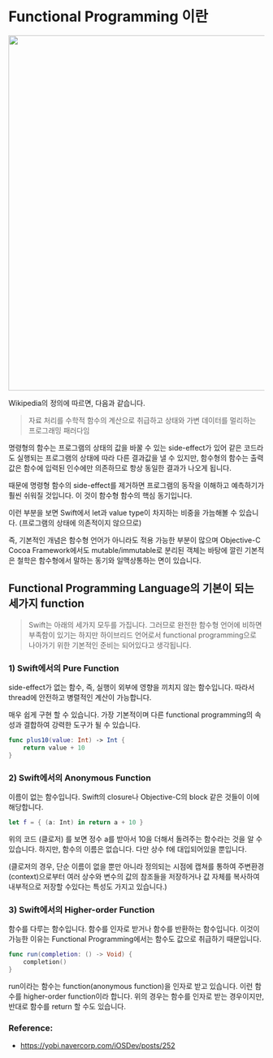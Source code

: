 # Functional Programming 이란

<img src="https://cdn-images-1.medium.com/max/1600/1*AM83LP9sGGjIul3c5hIsWg.png" width=700>

Wikipedia의 정의에 따르면, 다음과 같습니다.

> 자료 처리를 수학적 함수의 계산으로 취급하고 상태와 가변 데이터를 멀리하는 프로그래밍 패러다임

명령형의 함수는 프로그램의 상태의 값을 바꿀 수 있는 side-effect가 있어 같은 코드라도 실행되는 프로그램의 상태에 따라 다른 결과값을 낼 수 있지만, 함수형의 함수는 출력값은 함수에 입력된 인수에만 의존하므로 항상 동일한 결과가 나오게 됩니다.

때문에 명령형 함수의 side-effect를 제거하면 프로그램의 동작을 이해하고 예측하기가 훨씬 쉬워질 것입니다. 이 것이 함수형 함수의 핵심 동기입니다.

이런 부분을 보면 Swift에서 let과 value type이 차지하는 비중을 가늠해볼 수 있습니다.
(프로그램의 상태에 의존적이지 않으므로)

즉, 기본적인 개념은 함수형 언어가 아니라도 적용 가능한 부분이 많으며 Objective-C Cocoa Framework에서도 mutable/immutable로 분리된 객체는 바탕에 깔린 기본적은 철학은 함수형에서 말하는 동기와 일맥상통하는 면이 있습니다.

## Functional Programming Language의 기본이 되는 세가지 function #

> Swift는 아래의 세가지 모두를 가집니다. 그러므로 완전한 함수형 언어에 비하면 부족함이 있기는 하지만 하이브리드 언어로서 functional programming으로 나아가기 위한 기본적인 준비는 되어있다고 생각됩니다.

### 1) Swift에서의 Pure Function

side-effect가 없는 함수, 즉, 실행이 외부에 영향을 끼치지 않는 함수입니다. 따라서 thread에 안전하고 병렬적인 계산이 가능합니다.

매우 쉽게 구현 할 수 있습니다. 가장 기본적이며 다른 functional programming의 속성과 결합하여 강력한 도구가 될 수 있습니다.

```swift
func plus10(value: Int) -> Int {
    return value + 10
}
```

### 2) Swift에서의 Anonymous Function

이름이 없는 함수입니다. Swift의 closure나 Objective-C의 block 같은 것들이 이에 해당합니다.

```swift
let f = { (a: Int) in return a + 10 }
```

위의 코드 (클로저) 를 보면 정수 a를 받아서 10을 더해서 돌려주는 함수라는 것을 알 수 있습니다. 하지만, 함수의 이름은 없습니다. 다만 상수 f에 대입되어있을 뿐입니다.

(클로저의 경우, 단순 이름이 없을 뿐만 아니라 정의되는 시점에 캡쳐를 통하여 주변환경(context)으로부터 여러 상수와 변수의 값의 참조들을 저장하거나 값 자체를 복사하여 내부적으로 저장할 수있다는 특성도 가지고 있습니다.)

### 3) Swift에서의 Higher-order Function

함수를 다루는 함수입니다. 함수를 인자로 받거나 함수를 반환하는 함수입니다. 이것이 가능한 이유는 Functional Programming에서는 함수도 값으로 취급하기 때문입니다.


```swift
func run(completion: () -> Void) {
    completion()
}
```

run이라는 함수는 function(anonymous function)을 인자로 받고 있습니다. 이런 함수를 higher-order function이라 합니다. 위의 경우는 함수를 인자로 받는 경우이지만, 반대로 함수를 return 할 수도 있습니다.


### Reference:
- https://yobi.navercorp.com/iOSDev/posts/252
